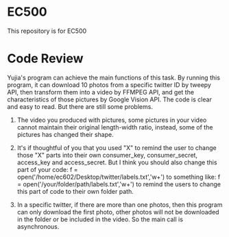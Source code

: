 # EC500
This repository is for EC500

# Code Review
Yujia's program can achieve the main functions of this task. By running this program, it can download 10 photos from a specific twitter ID by tweepy API, then transform them into a video by FFMPEG API, and get the characteristics of those pictures by Google Vision API. The code is clear and easy to read. But there are still some problems.

1. The video you produced with pictures, some pictures in your video cannot maintain their original length-width ratio, instead, some of the pictures has changed their shape.

2. It's if thoughtful of you that you used "X" to remind the user to change those "X" parts into their own consumer_key, consumer_secret, access_key and access_secret. But I think you should also change this part of your code:
    f = open('/home/ec602/Desktop/twitter/labels.txt','w+')
to something like:
    f = open('/your/folder/path/labels.txt','w+')
to remind the users to change this part of code to their own folder path.

3. In a specific twitter, if there are more than one photos, then this program can only download the first photo, other photos will not be downloaded in the folder or be included in the video.
So the main call is asynchronous.
